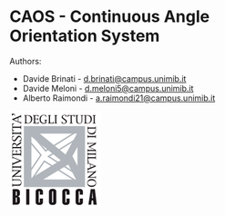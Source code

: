 # CAOS -  Continuous Angle Orientation System

Authors:
- Davide Brinati - d.brinati@campus.unimib.it
- Davide Meloni - d.meloni5@campus.unimib.it
- Alberto Raimondi - a.raimondi21@campus.unimib.it

![alt text](https://github.com/done1892/Data-Science-Projects/blob/master/Advanced%20Machine%20Learning%20Project/pics/logo.png)

# 
